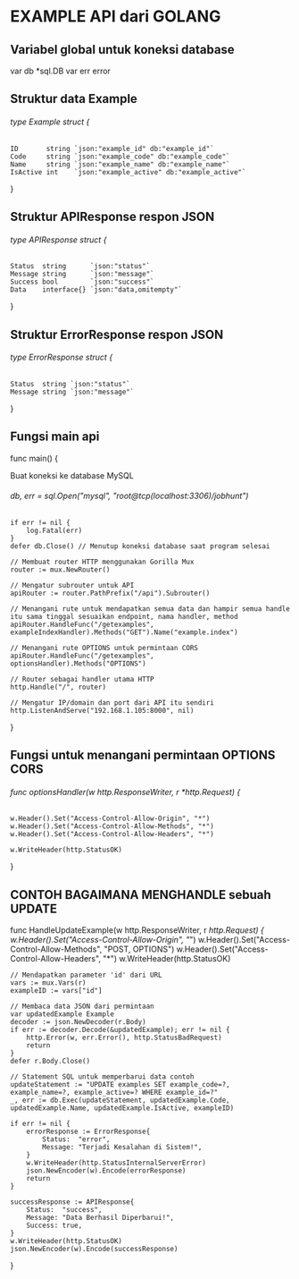 # EXAMPLE API dari GOLANG

## Variabel global untuk koneksi database
var db *sql.DB
var err error

## Struktur data Example 
###### type Example struct {
	ID       string `json:"example_id" db:"example_id"`
	Code     string `json:"example_code" db:"example_code"`
	Name     string `json:"example_name" db:"example_name"`
	IsActive int    `json:"example_active" db:"example_active"`
}

## Struktur APIResponse respon JSON 
###### type APIResponse struct {
	Status  string      `json:"status"`
	Message string      `json:"message"`
	Success bool        `json:"success"`
	Data    interface{} `json:"data,omitempty"`
}

## Struktur ErrorResponse respon JSON 
###### type ErrorResponse struct {
	Status  string `json:"status"`
	Message string `json:"message"`
}

## Fungsi main api
func main() {
	
 Buat koneksi ke database MySQL
	
###### db, err = sql.Open("mysql", "root@tcp(localhost:3306)/jobhunt")
	if err != nil {
		log.Fatal(err)
	}
	defer db.Close() // Menutup koneksi database saat program selesai

	// Membuat router HTTP menggunakan Gorilla Mux
	router := mux.NewRouter()

	// Mengatur subrouter untuk API
	apiRouter := router.PathPrefix("/api").Subrouter()

	// Menangani rute untuk mendapatkan semua data dan hampir semua handle itu sama tinggal sesuaikan endpoint, nama handler, method 
	apiRouter.HandleFunc("/getexamples", exampleIndexHandler).Methods("GET").Name("example.index")

	// Menangani rute OPTIONS untuk permintaan CORS
	apiRouter.HandleFunc("/getexamples", optionsHandler).Methods("OPTIONS")

	// Router sebagai handler utama HTTP
	http.Handle("/", router)

	// Mengatur IP/domain dan port dari API itu sendiri
	http.ListenAndServe("192.168.1.105:8000", nil)
}

## Fungsi untuk menangani permintaan OPTIONS CORS
###### func optionsHandler(w http.ResponseWriter, r *http.Request) {
	w.Header().Set("Access-Control-Allow-Origin", "*")
	w.Header().Set("Access-Control-Allow-Methods", "*")
	w.Header().Set("Access-Control-Allow-Headers", "*")

	w.WriteHeader(http.StatusOK)
}

## CONTOH BAGAIMANA MENGHANDLE sebuah UPDATE 
func HandleUpdateExample(w http.ResponseWriter, r *http.Request) {
    w.Header().Set("Access-Control-Allow-Origin", "*")
    w.Header().Set("Access-Control-Allow-Methods", "POST, OPTIONS")
    w.Header().Set("Access-Control-Allow-Headers", "*")
    w.WriteHeader(http.StatusOK)

    // Mendapatkan parameter 'id' dari URL
    vars := mux.Vars(r)
    exampleID := vars["id"]

    // Membaca data JSON dari permintaan
    var updatedExample Example
    decoder := json.NewDecoder(r.Body)
    if err := decoder.Decode(&updatedExample); err != nil {
        http.Error(w, err.Error(), http.StatusBadRequest)
        return
    }
    defer r.Body.Close()

    // Statement SQL untuk memperbarui data contoh
    updateStatement := "UPDATE examples SET example_code=?, example_name=?, example_active=? WHERE example_id=?"
    _, err := db.Exec(updateStatement, updatedExample.Code, updatedExample.Name, updatedExample.IsActive, exampleID)

    if err != nil {
        errorResponse := ErrorResponse{
            Status:  "error",
            Message: "Terjadi Kesalahan di Sistem!",
        }
        w.WriteHeader(http.StatusInternalServerError)
        json.NewEncoder(w).Encode(errorResponse)
        return
    }

    successResponse := APIResponse{
        Status:  "success",
        Message: "Data Berhasil Diperbarui!",
        Success: true,
    }
    w.WriteHeader(http.StatusOK)
    json.NewEncoder(w).Encode(successResponse)
}
